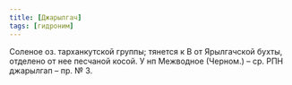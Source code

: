 ```yaml
---
title: [Джарылгач]
tags: [гидроним]
---
```


Соленое оз. тарханкутской группы; тянется к В от Ярылгачской бухты, отделено от
нее песчаной косой. У нп Межводное (Черном.) – ср. РПН джарылгап – пр. № 3.
